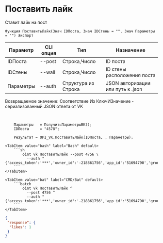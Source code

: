 ﻿---
sidebar_position: 1
---

# Поставить лайк
 Ставит лайк на пост



`Функция ПоставитьЛайк(Знач IDПоста, Знач IDСтены = "", Знач Параметры = "") Экспорт`

  | Параметр | CLI опция | Тип | Назначение |
  |-|-|-|-|
  | IDПоста | --post | Строка,Число | ID поста |
  | IDСтены | --wall | Строка,Число | ID стены расположения поста |
  | Параметры | --auth | Структура из Строка | JSON авторизации или путь к .json |

  
  Возвращаемое значение:   Соответствие Из КлючИЗначение - сериализованный JSON ответа от VK

<br/>




```bsl title="Пример кода"
    Параметры   = ПолучитьПараметрыВК();
    IDПоста     = "4578";

    Результат = OPI_VK.ПоставитьЛайк(IDПоста, , Параметры);
```
    

 <Tabs>
  
    <TabItem value="bash" label="Bash" default>
        ```sh
            oint vk ПоставитьЛайк --post 4756 \
              --auth "{'access_token':'***','owner_id':'-218861756','app_id':'51694790','group_id':'218861756'}"
        ```
    </TabItem>
  
    <TabItem value="bat" label="CMD/Bat" default>
        ```batch
            oint vk ПоставитьЛайк ^
              --post 4756 ^
              --auth "{'access_token':'***','owner_id':'-218861756','app_id':'51694790','group_id':'218861756'}"
        ```
    </TabItem>
</Tabs>


```json title="Результат"
{
 "response": {
  "likes": 1
 }
}
```
